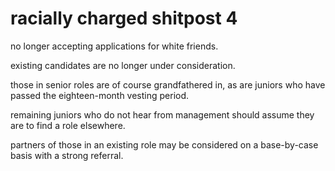 # racially charged shitpost 4

no longer accepting applications for white friends.

existing candidates are no longer under consideration.

those in senior roles are of course grandfathered in, as are juniors who have passed the eighteen-month vesting period.

remaining juniors who do not hear from management should assume they are to find a role elsewhere.

partners of those in an existing role may be considered on a base-by-case basis with a strong referral.
